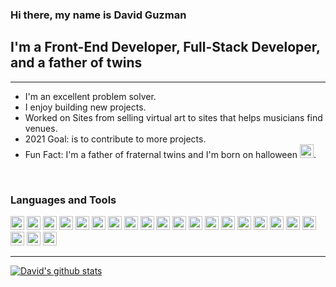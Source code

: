 ### Hi there, my name is David Guzman

## I'm a Front-End Developer, Full-Stack Developer, and a father of twins

---

- I'm an excellent problem solver.
- I enjoy building new projects.
- Worked on Sites from selling virtual art to sites that helps musicians find venues.
- 2021 Goal: is to contribute to more projects.
- Fun Fact: I'm a father of fraternal twins and I'm born on halloween <img src="https://cdn.icon-icons.com/icons2/2605/PNG/512/pumpkin_halloween_icon_155990.png" width=22px>.
<br />

### Languages and Tools

[<img src="https://cdn.icon-icons.com/icons2/2415/PNG/512/react_original_logo_icon_146374.png" width=22px>][react] [<img src="https://cdn.icon-icons.com/icons2/2415/PNG/512/redux_original_logo_icon_146365.png" width=22px>][redux] [<img src="https://cdn.icon-icons.com/icons2/2108/PNG/512/javascript_icon_130900.png" width=22px>][javascript] [<img src="https://cdn.icon-icons.com/icons2/112/PNG/512/python_18894.png" width=22px>][python] [<img src="https://cdn.icon-icons.com/icons2/2107/PNG/512/file_type_django_icon_130645.png" width=22px>][django] [<img src="https://cdn.icon-icons.com/icons2/910/PNG/512/html-5_icon-icons.com_71170.png" width=22px>][html] [<img src="https://cdn.icon-icons.com/icons2/2107/PNG/512/file_type_css_icon_130661.png" width=22px>][css] [<img src="https://cdn.icon-icons.com/icons2/2107/PNG/512/file_type_sass_icon_130182.png" width=22px>][sass] [<img src="https://cdn.icon-icons.com/icons2/2107/PNG/512/file_type_tailwind_icon_130128.png" width=22px>][tailwind] [<img src="https://cdn.icon-icons.com/icons2/2415/PNG/512/bootstrap_plain_logo_icon_146619.png" width=22px>][bootstrap] [<img src="https://cdn.icon-icons.com/icons2/47/PNG/128/gimp_10101.png" width=22px>][gimp]
[<img src="https://cdn.icon-icons.com/icons2/691/PNG/512/google_firebase_icon-icons.com_61475.png" width=22px>][firebase] [<img src="https://cdn.icon-icons.com/icons2/2107/PNG/512/file_type_aws_icon_130732.png" width=22px>][aws] [<img src="https://cdn.icon-icons.com/icons2/2415/PNG/512/mongodb_original_wordmark_logo_icon_146425.png" width="22px">][mongodb] [<img src="https://cdn.icon-icons.com/icons2/2107/PNG/512/file_type_node_icon_130301.png" width=22px>][node] [<img src="https://cdn.icon-icons.com/icons2/2107/PNG/512/file_type_sql_icon_130152.png" width=22px>][sql] [<img src="https://cdn.icon-icons.com/icons2/2107/PNG/512/file_type_ejs_icon_130626.png" width=22px>][ejs] [<img src="https://cdn.icon-icons.com/icons2/2107/PNG/512/file_type_pug_icon_130225.png" width=22px>][pug] [<img src="https://cdn.icon-icons.com/icons2/2107/PNG/512/file_type_git_icon_130581.png" width=22px>][git] [<img src="https://cdn.icon-icons.com/icons2/1508/PNG/512/utilitiesterminal_103852.png" width=22px>][terminal] [<img src="https://cdn.icon-icons.com/icons2/70/PNG/512/ubuntu_14143.png" width=22px>][linux] [<img src="https://cdn.icon-icons.com/icons2/195/PNG/256/Blender_23505.png" width=22px>][blender]



---
[![David's github stats](https://github-readme-stats.vercel.app/api?username=daveguz97&theme=tokyonight)](https://github.com/anuraghazra/github-readme-stats)


[github]: https://github.com/daveguz97
[linkedin]: https://linkedin.com/in/daveguz97
[twitter]: https://twitter.com/daveguz97
[react]: https://reactjs.org/
[javascript]: https://developer.mozilla.org/en-US/docs/Web/JavaScript
[python]: https://www.python.org/doc/
[html]: https://developer.mozilla.org/en-US/docs/Web/HTML
[css]: https://css-tricks.com/
[sass]: https://sass-lang.com/
[gimp]: https://www.gimp.org/ 
[redux]: https://redux.js.org/
[django]: https://www.djangoproject.com/
[tailwind]: https://tailwindcss.com/
[bootstrap]: https://getbootstrap.com/
[firebase]: https://firebase.google.com/
[aws]:https://aws.amazon.com/
[mongodb]: https://www.mongodb.com/
[node]: https://nodejs.org/en/
[sql]: https://www.w3schools.com/sql/
[ejs]: https://ejs.co/
[pug]: https://pugjs.org/api/getting-started.html
[git]: https://git-scm.com/
[terminal]: https://en.wikipedia.org/wiki/Bash_%28Unix_shell%29
[linux]: https://ubuntu.com/
[blender]: https://www.blender.org/
<br />
